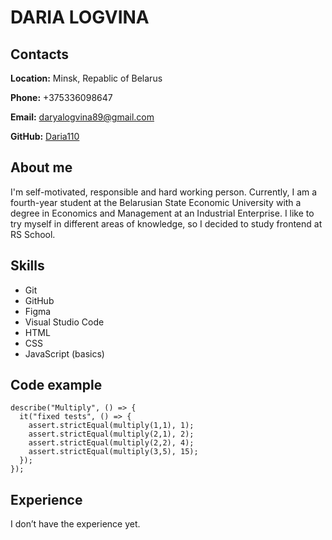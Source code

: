 # **DARIA LOGVINA**

## **Contacts**

**Location:** Minsk, Repablic of Belarus

**Phone:** +375336098647

**Email:** daryalogvina89@gmail.com

**GitHub:** [Daria110](https://github.com/Daria110)

## **About me**

I'm self-motivated, responsible and hard working person. Currently, I am a fourth-year student at the Belarusian State Economic University with a degree in Economics and Management at an Industrial Enterprise. I like to try myself in different areas of knowledge, so I decided to study frontend at RS School.

## **Skills**

* Git
* GitHub
* Figma
* Visual Studio Code
* HTML 
* CSS
* JavaScript (basics)

## **Code example**
```
describe("Multiply", () => {
  it("fixed tests", () => {
    assert.strictEqual(multiply(1,1), 1);
    assert.strictEqual(multiply(2,1), 2);
    assert.strictEqual(multiply(2,2), 4);
    assert.strictEqual(multiply(3,5), 15);   
  });
});
```
## **Experience**

I don’t have the experience yet.
